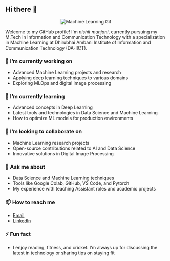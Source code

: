 ## Hi there 👋


<div align="center">
  <img src="(https://user-images.githubusercontent.com/74038190/229223263-cf2e4b07-2615-4f87-9c38-e37600f8381a.gif" alt="Machine Learning Gif"/>
</div>
<!-- ![Machine Learning Gif](https://user-images.githubusercontent.com/74038190/229223263-cf2e4b07-2615-4f87-9c38-e37600f8381a.gif) -->

Welcome to my GitHub profile! I'm *nishit munjani*, currently pursuing my M.Tech in Information and Communication Technology with a specialization in Machine Learning at Dhirubhai Ambani Institute of Information and Communication Technology (DA-IICT).

### 🔭 I’m currently working on
- Advanced Machine Learning projects and research
- Applying deep learning techniques to various domains
- Exploring MLOps and digital image processing

### 🌱 I’m currently learning
- Advanced concepts in Deep Learning
- Latest tools and technologies in Data Science and Machine Learning
- How to optimize ML models for production environments

### 👯 I’m looking to collaborate on
- Machine Learning research projects
- Open-source contributions related to AI and Data Science
- Innovative solutions in Digital Image Processing

### 💬 Ask me about
- Data Science and Machine Learning techniques
- Tools like Google Colab, GitHub, VS Code, and Pytorch
- My experience with teaching Assistant roles and academic projects

### 📫 How to reach me
- [Email](mailto:202311026@daiict.ac.in)
- [LinkedIn](https://www.linkedin.com/in/nishit-munjani/)

### ⚡ Fun fact
- I enjoy reading, fitness, and cricket. I’m always up for discussing the latest in technology or sharing tips on staying fit
